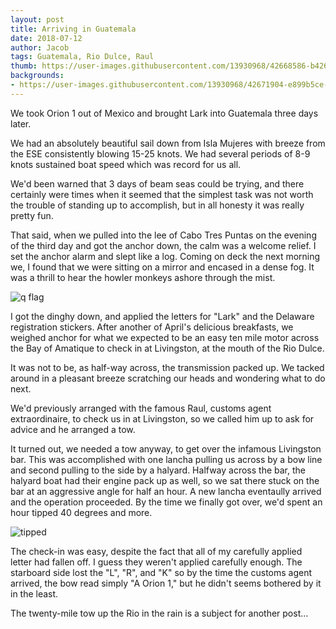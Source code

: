 ```yaml
---
layout: post
title: Arriving in Guatemala
date: 2018-07-12
author: Jacob
tags: Guatemala, Rio Dulce, Raul
thumb: https://user-images.githubusercontent.com/13930968/42668586-b426ba14-860e-11e8-9ded-562008cf6166.png
backgrounds:
- https://user-images.githubusercontent.com/13930968/42671904-e899b5ce-861f-11e8-940b-c28e90e3694f.png
---
```


We took Orion 1 out of Mexico and brought Lark into Guatemala three days later.  

We had an absolutely beautiful sail down from Isla Mujeres with breeze from the ESE consistently blowing 15-25 knots.  We had several periods of 8-9 knots sustained boat speed which was record for us all.  

We'd been warned that 3 days of beam seas could be trying, and there certainly were times when it seemed that the simplest task was not worth the trouble of standing up to accomplish, but in all honesty it was really pretty fun.

That said, when we pulled into the lee of Cabo Tres Puntas on the evening of the third day and got the anchor down, the calm was a welcome relief. I set the anchor alarm and slept like a log.  Coming on deck the next morning we, I found that we were sitting on a mirror and encased in a dense fog.  It was a thrill to hear the howler monkeys ashore through the mist.

![q flag](https://user-images.githubusercontent.com/13930968/42668586-b426ba14-860e-11e8-9ded-562008cf6166.png)

I got the dinghy down, and applied the letters for "Lark" and the Delaware registration stickers.  After another of April's delicious breakfasts, we weighed anchor for what we expected to be an easy ten mile motor across the Bay of Amatique to check in at Livingston, at the mouth of the Rio Dulce.  

It was not to be, as half-way across, the transmission packed up.  We tacked around in a pleasant breeze scratching our heads and wondering what to do next.

We'd previously arranged with the famous Raul, customs agent extraordinaire, to check us in at Livingston, so we called him up to ask for advice and he arranged a tow.  

It turned out, we needed a tow anyway, to get over the infamous Livingston bar.  This was accomplished with one lancha pulling us across by a bow line and second pulling to the side by a halyard.  Halfway across the bar, the halyard boat had their engine pack up as well, so we sat there stuck on the bar at an aggressive angle for half an hour.  A new lancha eventaully arrived and the operation proceeded.  By the time we finally got over, we'd spent an hour tipped 40 degrees and more.

![tipped](https://user-images.githubusercontent.com/13930968/42668805-e0362918-860f-11e8-82f9-a26f2dc0cf8d.png)

The check-in was easy, despite the fact that all of my carefully applied letter had fallen off.  I guess they weren't applied carefully enough.  The starboard side lost the "L", "R", and "K" so by the time the customs agent arrived, the bow read simply "A Orion 1," but he didn't seems bothered by it in the least.

The twenty-mile tow up the Rio in the rain is a subject for another post...
